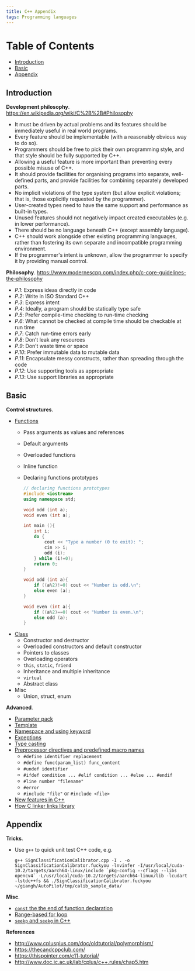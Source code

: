 ```yaml
---
title: C++ Appendix
tags: Programming languages
---
```


<!-- TOC titleSize:1 tabSpaces:2 depthFrom:1 depthTo:6 withLinks:1 updateOnSave:1 orderedList:0 skip:0 title:1 charForUnorderedList:* -->
# Table of Contents
* [Introduction](#introduction)
* [Basic](#basic)
* [Appendix](#appendix)
<!-- /TOC -->

## Introduction
**Development philosophy**. https://en.wikipedia.org/wiki/C%2B%2B#Philosophy
* It must be driven by actual problems and its features should be immediately useful in real world programs.
* Every feature should be implementable (with a reasonably obvious way to do so).
* Programmers should be free to pick their own programming style, and that style should be fully supported by C++.
* Allowing a useful feature is more important than preventing every possible misuse of C++.
* It should provide facilities for organising programs into separate, well-defined parts, and provide facilities for combining separately developed parts.
* No implicit violations of the type system (but allow explicit violations; that is, those explicitly requested by the programmer).
* User-created types need to have the same support and performance as built-in types.
* Unused features should not negatively impact created executables (e.g. in lower performance).
* There should be no language beneath C++ (except assembly language).
* C++ should work alongside other existing programming languages, rather than fostering its own separate and incompatible programming environment.
* If the programmer's intent is unknown, allow the programmer to specify it by providing manual control.

**Philosophy**. https://www.modernescpp.com/index.php/c-core-guidelines-the-philosophy
* *P.1*: Express ideas directly in code
* *P.2*: Write in ISO Standard C++
* *P.3*: Express intent
* *P.4*: Ideally, a program should be statically type safe
* *P.5*: Prefer compile-time checking to run-time checking
* *P.6*: What cannot be checked at compile time should be checkable at run time
* *P.7*: Catch run-time errors early
* *P.8*: Don’t leak any resources
* *P.9*: Don’t waste time or space
* *P.10*: Prefer immutable data to mutable data
* *P.11*: Encapsulate messy constructs, rather than spreading through the code
* *P.12*: Use supporting tools as appropriate
* *P.13*: Use support libraries as appropriate

## Basic
**Control structures**.
* [Functions](http://www.cplusplus.com/doc/oldtutorial/functions2/)
    * Pass arguments as values and references
    * Default arguments
    * Overloaded functions
    * Inline function
    * Declaring functions prototypes

        ```cpp
        // declaring functions prototypes
        #include <iostream>
        using namespace std;

        void odd (int a);
        void even (int a);

        int main (){
            int i;
            do {
                cout << "Type a number (0 to exit): ";
                cin >> i;
                odd (i);
            } while (i!=0);
            return 0;
        }

        void odd (int a){
            if ((a%2)!=0) cout << "Number is odd.\n";
            else even (a);
        }

        void even (int a){
            if ((a%2)==0) cout << "Number is even.\n";
            else odd (a);
        }
        ```
* [Class](http://www.cplusplus.com/doc/oldtutorial/classes/)
    * Constructor and destructor
    * Overloaded constructors and default constructor
    * Pointers to classes
    * Overloading operators
    * `this`, `static`, `friend`
    * Inheritance and multiple inheritance
    * `virtual`
    * Abstract class
* Misc
    * Union, struct, enum

**Advanced**.
* [Parameter pack](https://en.cppreference.com/w/cpp/language/parameter_pack)
* [Template](http://www.cplusplus.com/doc/oldtutorial/templates/)
* [Namespace and using keyword](http://www.cplusplus.com/doc/oldtutorial/namespaces/)
* [Exceptions](http://www.cplusplus.com/doc/oldtutorial/exceptions/)
* [Type casting](http://www.cplusplus.com/doc/oldtutorial/typecasting/)
* [Preprocessor directives and predefined macro names](http://www.cplusplus.com/doc/oldtutorial/preprocessor/)
    * `#define identifier replacement`
    * `#define func(param_list) func_content`
    * `#undef identifier`
    * `#ifdef condition ... #elif condition ... #else ... #endif`
    * `#line number "filename"`
    * `#error`
    * `#include "file"` or `#include <file>`
* [New features in C++](https://www.learncpp.com/cpp-tutorial/b-1-introduction-to-c11/)
* [How C linker links library](https://docs.oracle.com/cd/E19683-01/816-1386/chapter2-41106/index.html)

## Appendix
**Tricks**.
* Use `g++` to quick unit test C++ code, e.g.

    ```
    g++ SignClassificationCalibrator.cpp -I . -o SignClassificationCalibrator.fuckyou -lnvinfer -I/usr/local/cuda-10.2/targets/aarch64-linux/include `pkg-config --cflags --libs opencv4` -L/usr/local/cuda-10.2/targets/aarch64-linux/lib -lcudart -lstdc++fs && ./SignClassificationCalibrator.fuckyou ~/giangh/AutoPilot/tmp/calib_sample_data/
    ```

**Misc**.
* [`const` the the end of function declaration](https://stackoverflow.com/questions/751681/meaning-of-const-last-in-a-function-declaration-of-a-class)
* [Range-based for loop](https://en.cppreference.com/w/cpp/language/range-for)
* [`seekp` and `seekg` in C++](https://stackoverflow.com/questions/14329261/are-seekp-seekg-interchangeable)

**References**
* http://www.cplusplus.com/doc/oldtutorial/polymorphism/
* https://thecandcppclub.com/
* https://thispointer.com/c11-tutorial/
* http://www.doc.ic.ac.uk/lab/cplus/c++.rules/chap5.htm
